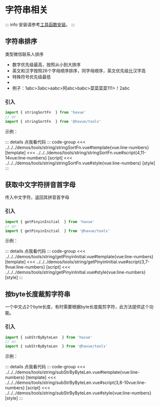 # 字符串相关

::: info
安装请参考[工具函数安装](/zh/tools/)。
:::

<script setup>
import StringSortFnDemo from '@/tools/string/stringSortFn.vue'
import GetPinyinInitialDemo from '@/tools/string/getPinyinInitial.vue'
import SubStrByByteLenDemo from '@/tools/string/subStrByByteLen.vue'
</script>

## 字符串排序

类型微信联系人排序

* 数字优先级最高，按照从小到大排序
* 英文和汉字按照26个字母顺序排序，同字母顺序，英文优先级比汉字高
* 特殊符号优先级最低
*
* 例子：1abc>3abc>aabc>阿abc>babc>菜菜菜菜111>！2abc

### 引入

```ts
import { stringSortFn  } from 'havue'
// or
import { stringSortFn  } from '@havue/tools'
```

示例：

<StringSortFnDemo></StringSortFnDemo>

::: details 点我看代码
::: code-group
<<< ../../../demos/tools/string/stringSortFn.vue#template{vue:line-numbers} [template]
<<< ../../../demos/tools/string/stringSortFn.vue#script{4,11-14vue:line-numbers} [script]
<<< ../../../demos/tools/string/stringSortFn.vue#style{vue:line-numbers} [style]
:::

## 获取中文字符拼音首字母

传入中文字符，返回其拼音首字母

### 引入

```ts
import { getPinyinInitial  } from 'havue'
// or
import { getPinyinInitial  } from '@havue/tools'
```

示例：

<GetPinyinInitialDemo></GetPinyinInitialDemo>

::: details 点我看代码
::: code-group
<<< ../../../demos/tools/string/getPinyinInitial.vue#template{vue:line-numbers} [template]
<<< ../../../demos/tools/string/getPinyinInitial.vue#script{3,7-9vue:line-numbers} [script]
<<< ../../../demos/tools/string/getPinyinInitial.vue#style{vue:line-numbers} [style]
:::

## 按byte长度裁剪字符串

一个中文占2个byte长度，有时需要根据byte长度裁剪字符，此方法提供这个功能。

### 引入

```ts
import { subStrByByteLen  } from 'havue'
// or
import { subStrByByteLen  } from '@havue/tools'
```

示例：

<SubStrByByteLenDemo></SubStrByByteLenDemo>

::: details 点我看代码
::: code-group
<<< ../../../demos/tools/string/subStrByByteLen.vue#template{vue:line-numbers} [template]
<<< ../../../demos/tools/string/subStrByByteLen.vue#script{3,8-10vue:line-numbers} [script]
<<< ../../../demos/tools/string/subStrByByteLen.vue#style{vue:line-numbers} [style]
:::
